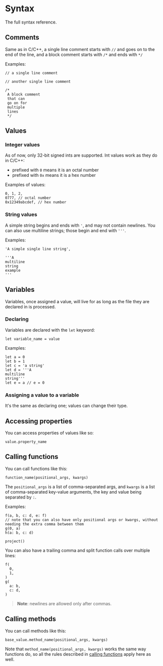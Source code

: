 # Syntax

The full syntax reference.

## Comments
Same as in C/C++, a single line comment starts with `//` and goes
on to the end of the line, and a block comment starts with `/*`
and ends with `*/`

Examples:

```leafbuild
// a single line comment

// another single line comment

/*
 A block comment
 that can
 go on for
 multiple
 lines
 */
```


## Values

### Integer values
As of now, only 32-bit signed ints are supported.
Int values work as they do in C/C++:
- prefixed with `0` means it is an octal number
- prefixed with `0x` means it is a hex number

Examples of values:
```leafbuild
0, 1, 2,
0777, // octal number
0x12349abcdef, // hex number
```

### String values
A simple string begins and ends with `'`, and may not contain newlines.
You can also use multiline strings; those begin and end with `'''`.

Examples:
```leafbuild
'A simple single line string',

'''A
multiline
string
example
'''
```


## Variables

Variables, once assigned a value, will live for as long as the file
they are declared in is processed.

### Declaring
Variables are declared with the `let` keyword:

```leafbuild
let variable_name = value
```

Examples:

```leafbuild
let a = 0
let b = 1
let c = 'a string'
let d = '''A
multiline
string'''
let e = a // e = 0
```

### Assigning a value to a variable
It's the same as declaring one; values can change their type.

## Accessing properties

You can access properties of values like so:

```leafbuild
value.property_name
```

## Calling functions

You can call functions like this:
```leafbuild
function_name(positional_args, kwargs)
```

The `positional_args` is a list of comma-separated args, and `kwargs`
is a list of comma-separated key-value arguments, the key and value
being separated by `:`.

Examples:

```leafbuild
f(a, b, c: d, e: f)
// note that you can also have only positional args or kwargs, without needing the extra comma between them
g(0, a)
h(a: b, c: d)

project()
```

You can also have a trailing comma and split function calls over multiple lines:
```leafbuild
f(
  0,
  1,
)
g(
  a: b,
  c: d,
)
```

> **Note**: newlines are allowed only after commas.

## Calling methods

You can call methods like this:

```leafbuild
base_value.method_name(positional_args, kwargs)
```

Note that `method_name(positional_args, kwargs)` works the same way functions do,
so all the rules described in [calling functions](#calling-functions) apply here
as well.